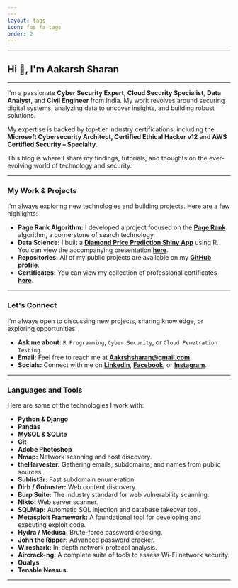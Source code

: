 ```yaml
---
---
layout: tags
icon: fas fa-tags
order: 2
---
```


---
## Hi 👋, I'm Aakarsh Sharan

---

I'm a passionate **Cyber Security Expert**, **Cloud Security Specialist**, **Data Analyst**, and **Civil Engineer** from India. My work revolves around securing digital systems, analyzing data to uncover insights, and building robust solutions.

My expertise is backed by top-tier industry certifications, including the **Microsoft Cybersecurity Architect, Certified Ethical Hacker v12** and **AWS Certified Security – Specialty**.

This blog is where I share my findings, tutorials, and thoughts on the ever-evolving world of technology and security.

---

### My Work & Projects

I'm always exploring new technologies and building projects. Here are a few highlights:

* **Page Rank Algorithm:** I developed a project focused on the **[Page Rank](https://github.com/SharanAki/Page-Rank)** algorithm, a cornerstone of search technology.
* **Data Science:** I built a **[Diamond Price Prediction Shiny App](https://sharanaki.shinyapps.io/diam/)** using R. You can view the accompanying presentation **[here](https://rpubs.com/Sharan/PredictingDiamondPrice)**.
* **Repositories:** All of my public projects are available on my **[GitHub profile](https://github.com/SharanAki?tab=repositories)**.
* **Certificates:** You can view my collection of professional certificates **[here](https://github.com/SharanAki/Certificates/tree/main/Certificate)**.

---

### Let's Connect

I'm always open to discussing new projects, sharing knowledge, or exploring opportunities.

* **Ask me about:** `R Programming`, `Cyber Security`, or `Cloud Penetration Testing`.
* **Email:** Feel free to reach me at **Aakrshsharan@gmail.com**.
* **Socials:** Connect with me on **[LinkedIn](https://linkedin.com/in/aakarsh-sharan-9249b6125/)**, **[Facebook](https://www.facebook.com/aakrsh.sharan)**, or **[Instagram](https://www.instagram.com/sharanaakarsh/)**.

---

### Languages and Tools

Here are some of the technologies I work with:

* **Python & Django**
* **Pandas**
* **MySQL & SQLite**
* **Git**
* **Adobe Photoshop**
* **Nmap:** Network scanning and host discovery.
* **theHarvester:** Gathering emails, subdomains, and names from public sources.
* **Sublist3r:** Fast subdomain enumeration.
* **Dirb / Gobuster:** Web content discovery.
* **Burp Suite:** The industry standard for web vulnerability scanning.
* **Nikto:** Web server scanner.
* **SQLMap:** Automatic SQL injection and database takeover tool.
* **Metasploit Framework:** A foundational tool for developing and executing exploit code.
* **Hydra / Medusa:** Brute-force password cracking.
* **John the Ripper:** Advanced password cracker.
* **Wireshark:** In-depth network protocol analysis.
* **Aircrack-ng:** A complete suite of tools to assess Wi-Fi network security.
* **Qualys**
* **Tenable Nessus**

---
